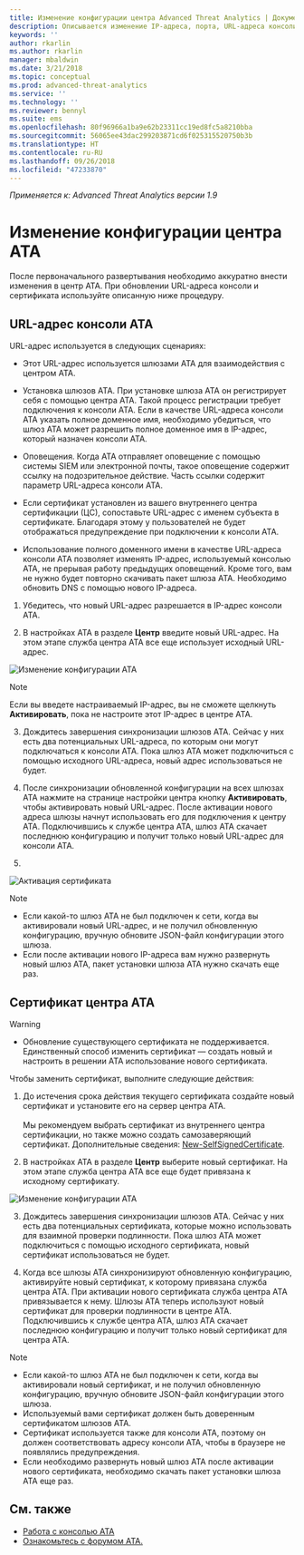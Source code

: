 ```yaml
---
title: Изменение конфигурации центра Advanced Threat Analytics | Документация Майкрософт
description: Описывается изменение IP-адреса, порта, URL-адреса консоли и сертификата центра ATA.
keywords: ''
author: rkarlin
ms.author: rkarlin
manager: mbaldwin
ms.date: 3/21/2018
ms.topic: conceptual
ms.prod: advanced-threat-analytics
ms.service: ''
ms.technology: ''
ms.reviewer: bennyl
ms.suite: ems
ms.openlocfilehash: 80f96966a1ba9e62b23311cc19ed8fc5a8210bba
ms.sourcegitcommit: 56065ee43dac299203871cd6f025315520750b3b
ms.translationtype: HT
ms.contentlocale: ru-RU
ms.lasthandoff: 09/26/2018
ms.locfileid: "47233870"
---
```

*Применяется к: Advanced Threat Analytics версии 1.9*



# <a name="modifying-the-ata-center-configuration"></a>Изменение конфигурации центра ATA


После первоначального развертывания необходимо аккуратно внести изменения в центр ATA. При обновлении URL-адреса консоли и сертификата используйте описанную ниже процедуру.

## <a name="the-ata-console-url"></a>URL-адрес консоли ATA

URL-адрес используется в следующих сценариях:

-   Этот URL-адрес используется шлюзами ATA для взаимодействия с центром ATA.

- Установка шлюзов ATA. При установке шлюза ATA он регистрирует себя с помощью центра ATA. Такой процесс регистрации требует подключения к консоли АТА. Если в качестве URL-адреса консоли ATA указать полное доменное имя, необходимо убедиться, что шлюз ATA может разрешить полное доменное имя в IP-адрес, который назначен консоли ATA.

-   Оповещения. Когда АТА отправляет оповещение с помощью системы SIEM или электронной почты, такое оповещение содержит ссылку на подозрительное действие. Часть ссылки содержит параметр URL-адреса консоли ATA.

-   Если сертификат установлен из вашего внутреннего центра сертификации (ЦС), сопоставьте URL-адрес с именем субъекта в сертификате. Благодаря этому у пользователей не будет отображаться предупреждение при подключении к консоли ATA.

-   Использование полного доменного имени в качестве URL-адреса консоли ATA позволяет изменять IP-адрес, используемый консолью ATA, не прерывая работу предыдущих оповещений. Кроме того, вам не нужно будет повторно скачивать пакет шлюза ATA. Необходимо обновить DNS с помощью нового IP-адреса.

1. Убедитесь, что новый URL-адрес разрешается в IP-адрес консоли ATA.

2. В настройках ATA в разделе **Центр** введите новый URL-адрес. На этом этапе служба центра ATA все еще использует исходный URL-адрес. 

 ![Изменение конфигурации ATA](media/change-center-config.png)

  > [!NOTE]
  > Если вы введете настраиваемый IP-адрес, вы не сможете щелкнуть **Активировать**, пока не настроите этот IP-адрес в центре ATA.
    
3. Дождитесь завершения синхронизации шлюзов ATA. Сейчас у них есть два потенциальных URL-адреса, по которым они могут подключаться к консоли ATA. Пока шлюз ATA может подключиться с помощью исходного URL-адреса, новый адрес использоваться не будет.

4. После синхронизации обновленной конфигурации на всех шлюзах ATA нажмите на странице настройки центра кнопку **Активировать**, чтобы активировать новый URL-адрес. После активации нового адреса шлюзы начнут использовать его для подключения к центру ATA. Подключившись к службе центра ATA, шлюз ATA скачает последнюю конфигурацию и получит только новый URL-адрес для консоли ATA. 
5. 
 ![Активация сертификата](media/center-activation.png)

> [!NOTE]
> -   Если какой-то шлюз ATA не был подключен к сети, когда вы активировали новый URL-адрес, и не получил обновленную конфигурацию, вручную обновите JSON-файл конфигурации этого шлюза.
> -   Если после активации нового IP-адреса вам нужно развернуть новый шлюз ATA, пакет установки шлюза ATA нужно скачать еще раз.


## <a name="the-ata-center-certificate"></a>Сертификат центра ATA

> [!WARNING]
> - Обновление существующего сертификата не поддерживается. Единственный способ изменить сертификат — создать новый и настроить в решении ATA использование нового сертификата.


Чтобы заменить сертификат, выполните следующие действия:

1. До истечения срока действия текущего сертификата создайте новый сертификат и установите его на сервер центра ATA. <br></br>Мы рекомендуем выбрать сертификат из внутреннего центра сертификации, но также можно создать самозаверяющий сертификат. Дополнительные сведения: [New-SelfSignedCertificate](https://technet.microsoft.com/itpro/powershell/windows/pkiclient/new-selfsignedcertificate).

2. В настройках ATA в разделе **Центр** выберите новый сертификат. На этом этапе служба центра ATA все еще будет привязана к исходному сертификату. 

 ![Изменение конфигурации ATA](media/change-center-config.png)

3. Дождитесь завершения синхронизации шлюзов ATA. Сейчас у них есть два потенциальных сертификата, которые можно использовать для взаимной проверки подлинности. Пока шлюз ATA может подключиться с помощью исходного сертификата, новый сертификат использоваться не будет.

4. Когда все шлюзы ATA синхронизируют обновленную конфигурацию, активируйте новый сертификат, к которому привязана служба центра АТА. При активации нового сертификата служба центра ATA привязывается к нему. Шлюзы ATA теперь используют новый сертификат для проверки подлинности в центре ATA. Подключившись к службе центра ATA, шлюз ATA скачает последнюю конфигурацию и получит только новый сертификат для центра ATA. 

> [!NOTE]
> -   Если какой-то шлюз ATA не был подключен к сети, когда вы активировали новый сертификат, и не получил обновленную конфигурацию, вручную обновите JSON-файл конфигурации этого шлюза.
> -   Используемый вами сертификат должен быть доверенным сертификатом шлюзов ATA.
> -   Сертификат используется также для консоли ATA, поэтому он должен соответствовать адресу консоли ATA, чтобы в браузере не появлялись предупреждения.
> -   Если необходимо развернуть новый шлюз ATA после активации нового сертификата, необходимо скачать пакет установки шлюза ATA еще раз.



 
## <a name="see-also"></a>См. также
- [Работа с консолью ATA](working-with-ata-console.md)
- [Ознакомьтесь с форумом ATA.](https://aka.ms/ata-forum)

